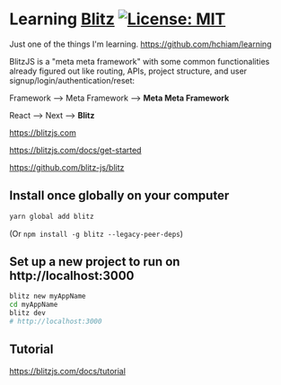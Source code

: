 # Learning [Blitz](https://blitzjs.com/) [![License: MIT](https://img.shields.io/badge/License-MIT-yellow.svg?style=for-the-badge)](https://github.com/hchiam/learning-template/blob/main/LICENSE)

Just one of the things I'm learning. https://github.com/hchiam/learning

BlitzJS is a "meta meta framework" with some common functionalities already figured out like routing, APIs, project structure, and user signup/login/authentication/reset:

Framework --> Meta Framework --> **Meta Meta Framework**

React --> Next --> **Blitz**

https://blitzjs.com

https://blitzjs.com/docs/get-started

https://github.com/blitz-js/blitz

## Install once globally on your computer

```sh
yarn global add blitz
```

(Or `npm install -g blitz --legacy-peer-deps`)

## Set up a new project to run on http://localhost:3000

```sh
blitz new myAppName
cd myAppName
blitz dev
# http://localhost:3000
```

## Tutorial

https://blitzjs.com/docs/tutorial
